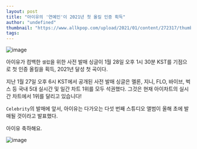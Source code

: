 ```yaml
---
layout: post
title: "아이유의 '연예인'이 2021년 첫 올킬 인증 획득"
author: "undefined"
thumbnail: "https://www.allkpop.com/upload/2021/01/content/272317/thumb/1611807424-q-800.jpg"
tags: 
---
```



![image](https://www.allkpop.com/upload/2021/01/content/272317/1611807424-q-800.jpg)

아이유가 컴백한 `셀럽`을 위한 사전 발매 싱글이 1월 28일 오후 1시 30분 KST를 기점으로 첫 인증 올킬을 획득, 2021년 달성 첫 곡이다.

지난 1월 27일 오후 6시 KST에서 공개된 사전 발매 싱글은 멜론, 지니, FLO, 바이브, 벅스 등 국내 5대 실시간 및 일간 차트 1위를 모두 석권했다. 그것은 현재 아이차트의 실시간 차트에서 1위를 달리고 있습니다!

`Celebrity`의 발매에 앞서, 아이유는 다가오는 다섯 번째 스튜디오 앨범이 올해 초에 발매될 것이라고 발표했다.

아이유 축하해요.

![image](https://www.allkpop.com/upload/2021/01/content/272333/1611808433-iucak.JPG)